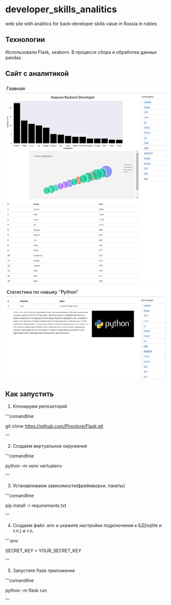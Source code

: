 # developer_skills_analitics
web site with analitics for back-developer skills value in Russia in rubles
## Технологии
Использовали Flask, seaborn. В процессе сбора и обработки данных pandas.


## Сайт с аналитикой
![Главная страница](files/index.jpg "Главная страница")
![Страница навыка](files/Skill.jpg "Страница навыка")
## Как запустить
1. Клонируем репозиторий

'''comandline

git clone https://github.com/Phoolore/Flask.git

'''

2. Создаем виртуальное окружение

'''comandline

python -m venv vertualenv

'''

3. Устанавливаем зависимости(фреймворки, пакеты)

'''comandline

pip install -r requirements.txt

'''

4. Создаем файл .env и укажите настройки подключения к БД(sqlite и т.п.) и т.п.

'''.env

SECRET_KEY = YOUR_SECRET_KEY 

'''

5. Запустите flask приложение

'''comandline

python -m flask run

'''
